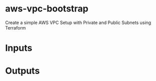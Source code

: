 # aws-vpc-bootstrap

Create a simple AWS VPC Setup with Private and Public Subnets using Terraform

# Inputs

# Outputs
